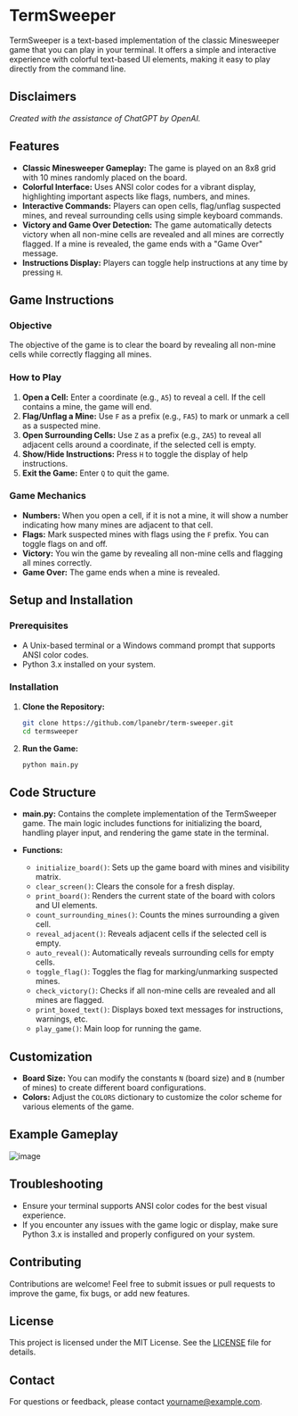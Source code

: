 # TermSweeper

TermSweeper is a text-based implementation of the classic Minesweeper game that you can play in your terminal. It offers a simple and interactive experience with colorful text-based UI elements, making it easy to play directly from the command line.

## Disclaimers

_Created with the assistance of ChatGPT by OpenAI._

## Features

- **Classic Minesweeper Gameplay:** The game is played on an 8x8 grid with 10 mines randomly placed on the board.
- **Colorful Interface:** Uses ANSI color codes for a vibrant display, highlighting important aspects like flags, numbers, and mines.
- **Interactive Commands:** Players can open cells, flag/unflag suspected mines, and reveal surrounding cells using simple keyboard commands.
- **Victory and Game Over Detection:** The game automatically detects victory when all non-mine cells are revealed and all mines are correctly flagged. If a mine is revealed, the game ends with a "Game Over" message.
- **Instructions Display:** Players can toggle help instructions at any time by pressing `H`.

## Game Instructions

### Objective

The objective of the game is to clear the board by revealing all non-mine cells while correctly flagging all mines.

### How to Play

1. **Open a Cell:** Enter a coordinate (e.g., `A5`) to reveal a cell. If the cell contains a mine, the game will end.
2. **Flag/Unflag a Mine:** Use `F` as a prefix (e.g., `FA5`) to mark or unmark a cell as a suspected mine.
3. **Open Surrounding Cells:** Use `Z` as a prefix (e.g., `ZA5`) to reveal all adjacent cells around a coordinate, if the selected cell is empty.
4. **Show/Hide Instructions:** Press `H` to toggle the display of help instructions.
5. **Exit the Game:** Enter `Q` to quit the game.

### Game Mechanics

- **Numbers:** When you open a cell, if it is not a mine, it will show a number indicating how many mines are adjacent to that cell.
- **Flags:** Mark suspected mines with flags using the `F` prefix. You can toggle flags on and off.
- **Victory:** You win the game by revealing all non-mine cells and flagging all mines correctly.
- **Game Over:** The game ends when a mine is revealed.

## Setup and Installation

### Prerequisites

- A Unix-based terminal or a Windows command prompt that supports ANSI color codes.
- Python 3.x installed on your system.

### Installation

1. **Clone the Repository:**

   ```bash
   git clone https://github.com/lpanebr/term-sweeper.git
   cd termsweeper
   ```

2. **Run the Game:**
   ```bash
   python main.py
   ```

## Code Structure

- **main.py:** Contains the complete implementation of the TermSweeper game. The main logic includes functions for initializing the board, handling player input, and rendering the game state in the terminal.

- **Functions:**
  - `initialize_board()`: Sets up the game board with mines and visibility matrix.
  - `clear_screen()`: Clears the console for a fresh display.
  - `print_board()`: Renders the current state of the board with colors and UI elements.
  - `count_surrounding_mines()`: Counts the mines surrounding a given cell.
  - `reveal_adjacent()`: Reveals adjacent cells if the selected cell is empty.
  - `auto_reveal()`: Automatically reveals surrounding cells for empty cells.
  - `toggle_flag()`: Toggles the flag for marking/unmarking suspected mines.
  - `check_victory()`: Checks if all non-mine cells are revealed and all mines are flagged.
  - `print_boxed_text()`: Displays boxed text messages for instructions, warnings, etc.
  - `play_game()`: Main loop for running the game.

## Customization

- **Board Size:** You can modify the constants `N` (board size) and `B` (number of mines) to create different board configurations.
- **Colors:** Adjust the `COLORS` dictionary to customize the color scheme for various elements of the game.

## Example Gameplay

![image](https://github.com/user-attachments/assets/1b4be4fd-ab94-4902-bf14-4a01a3a8be76)

## Troubleshooting

- Ensure your terminal supports ANSI color codes for the best visual experience.
- If you encounter any issues with the game logic or display, make sure Python 3.x is installed and properly configured on your system.

## Contributing

Contributions are welcome! Feel free to submit issues or pull requests to improve the game, fix bugs, or add new features.

## License

This project is licensed under the MIT License. See the [LICENSE](LICENSE) file for details.

## Contact

For questions or feedback, please contact [yourname@example.com](mailto:yourname@example.com).
